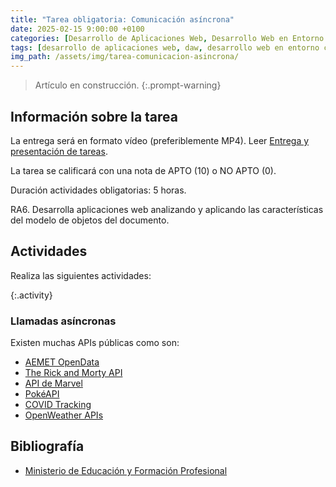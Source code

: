 ```yaml
---
title: "Tarea obligatoria: Comunicación asíncrona"
date: 2025-02-15 9:00:00 +0100
categories: [Desarrollo de Aplicaciones Web, Desarrollo Web en Entorno Cliente]
tags: [desarrollo de aplicaciones web, daw, desarrollo web en entorno cliente, dwec, practica, tarea, javascript]
img_path: /assets/img/tarea-comunicacion-asincrona/
---
```


> Artículo en construcción.
{:.prompt-warning}

## Información sobre la tarea

La entrega será en formato vídeo (preferiblemente MP4). Leer [Entrega y presentación de tareas](/posts/entrega-presentacion-tareas/).

La tarea se calificará con una nota de APTO (10) o NO APTO (0).

Duración actividades obligatorias: 5 horas.

RA6. Desarrolla aplicaciones web analizando y aplicando las características del modelo de objetos del documento.

## Actividades

Realiza las siguientes actividades:

{:.activity}
### Llamadas asíncronas

Existen muchas APIs públicas como son:

- [AEMET OpenData](https://opendata.aemet.es/dist/index.html)
- [The Rick and Morty API](https://rickandmortyapi.com/)
- [API de Marvel](https://developer.marvel.com/)
- [PokéAPI](https://pokeapi.co/)
- [COVID Tracking](https://covidtracking.com/data)
- [OpenWeather APIs](https://openweathermap.org/api)

## Bibliografía

- [Ministerio de Educación y Formación Profesional](https://www.educacionyfp.gob.es/portada.html)
